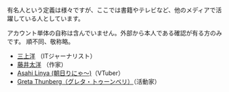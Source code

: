 有名人という定義は様々ですが、ここでは書籍やテレビなど、他のメディアで活躍している人としています。

アカウント単体の自称は含んでいません。外部から本人である確認が有る方のみです。
順不同、敬称略。

* [三上洋](https://mstdn.jp/@mikamiyoh) （ITジャーナリスト）
* [藤井太洋](https://ostatus.taiyolab.com/@taiyo) （作家）
* [Asahi Linya (朝日りにゃ〜)](https://vt.social/@lina)（VTuber）
* [Greta Thunberg（グレタ・トゥーンベリ）](https://mastodon.nu/@gretathunberg)（活動家）

